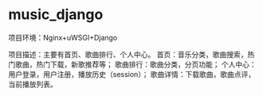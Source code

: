 # music_django
项目环境：Nginx+uWSGI+Django

项目描述：主要有首页、歌曲排行、个人中心。
首页：音乐分类，歌曲搜索，热门歌曲，热门下载，新歌推荐等；
歌曲排行：歌曲分类，分页功能；
个人中心：用户登录，用户注册，播放历史（session）；
歌曲详情：下载歌曲，歌曲点评，当前播放列表。
